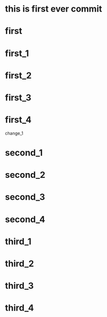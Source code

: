 # this is first ever commit
# first
# first_1
# first_2
# first_3
# first_4

change_1


# second_1
# second_2
# second_3
# second_4

# third_1
# third_2
# third_3
# third_4
